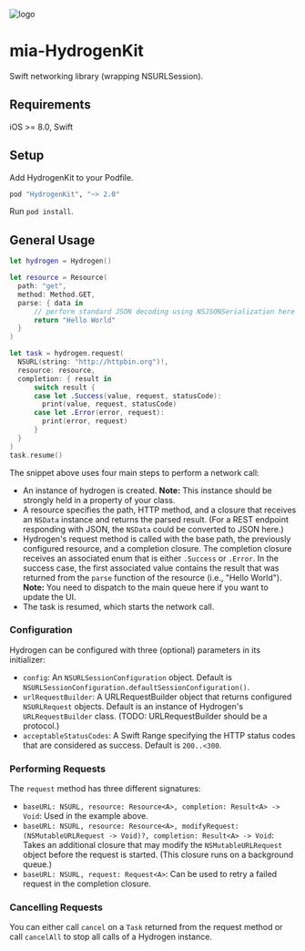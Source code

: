 ![logo](https://raw.githubusercontent.com/7factory/mia-HydrogenKit/gh-pages/images/hydrogen_400px.png "Hydrogen Logo")

# mia-HydrogenKit

Swift networking library (wrapping NSURLSession).

## Requirements

iOS >= 8.0, Swift

## Setup

Add HydrogenKit to your Podfile.
``` ruby 
pod "HydrogenKit", "~> 2.0"
```
Run `pod install`.

## General Usage

``` swift
let hydrogen = Hydrogen()

let resource = Resource(
  path: "get",
  method: Method.GET,
  parse: { data in
      // perform standard JSON decoding using NSJSONSerialization here
      return "Hello World"
  }
)

let task = hydrogen.request(
  NSURL(string: "http://httpbin.org")!,
  resource: resource,
  completion: { result in
      switch result {
      case let .Success(value, request, statusCode):
        print(value, request, statusCode)
      case let .Error(error, request):
        print(error, request)
      }
  }
)
task.resume()
```

The snippet above uses four main steps to perform a network call:
- An instance of hydrogen is created. **Note:** This instance should be strongly held in a property of your class.
- A resource specifies the path, HTTP method, and a closure that receives an `NSData` instance and returns the parsed result. (For a REST endpoint responding with JSON, the `NSData` could be converted to JSON here.) 
- Hydrogen's request method is called with the base path, the previously configured resource, and a completion closure. The completion closure receives an associated enum that is either `.Success` or `.Error`. In the success case, the first associated value contains the result that was returned from the `parse` function of the resource (i.e., "Hello World"). **Note:** You need to dispatch to the main queue here if you want to update the UI.
- The task is resumed, which starts the network call.

### Configuration
Hydrogen can be configured with three (optional) parameters in its initializer:
- `config`: An `NSURLSessionConfiguration` object. Default is `NSURLSessionConfiguration.defaultSessionConfiguration()`.
- `urlRequestBuilder`: A URLRequestBuilder object that returns configured `NSURLRequest` objects. Default is an instance of Hydrogen's `URLRequestBuilder` class. (TODO: URLRequestBuilder should be a protocol.)
- `acceptableStatusCodes`: A Swift Range specifying the HTTP status codes that are considered as success. Default is `200..<300`. 

### Performing Requests
The `request` method has three different signatures:
- `baseURL: NSURL, resource: Resource<A>, completion: Result<A> -> Void`: Used in the example above.
- `baseURL: NSURL, resource: Resource<A>, modifyRequest: (NSMutableURLRequest -> Void)?, completion: Result<A> -> Void`: Takes an additional closure that may modify the `NSMutableURLRequest` object before the request is started. (This closure runs on a background queue.) 
- `baseURL: NSURL, request: Request<A>`: Can be used to retry a failed request in the completion closure.

### Cancelling Requests
You can either call `cancel` on a `Task` returned from the request method or call `cancelAll` to stop all calls of a Hydrogen instance.

